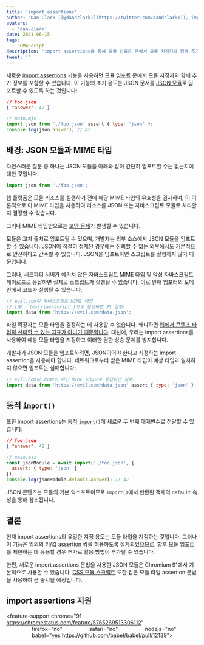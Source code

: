 ```yaml
---
title: 'import assertions'
author: 'Dan Clark ([@dandclark1](https://twitter.com/dandclark1)), import assertions를 강하게 주장하는 임포터'
avatars:
  - 'dan-clark'
date: 2021-06-15
tags:
  - ECMAScript
description: 'import assertions를 통해 모듈 임포트 문에서 모듈 지정자와 함께 추가 정보를 포함할 수 있습니다'
tweet: ''
---
```


새로운 [import assertions](https://github.com/tc39/proposal-import-assertions) 기능을 사용하면 모듈 임포트 문에서 모듈 지정자와 함께 추가 정보를 포함할 수 있습니다. 이 기능의 초기 용도는 JSON 문서를 [JSON 모듈](https://github.com/tc39/proposal-json-modules)로 임포트할 수 있도록 하는 것입니다:

<!--truncate-->
```json
// foo.json
{ "answer": 42 }
```

```javascript
// main.mjs
import json from './foo.json' assert { type: 'json' };
console.log(json.answer); // 42
```

## 배경: JSON 모듈과 MIME 타입

자연스러운 질문 중 하나는 JSON 모듈을 아래와 같이 간단히 임포트할 수는 없는지에 대한 것입니다:

```javascript
import json from './foo.json';
```

웹 플랫폼은 모듈 리소스를 실행하기 전에 해당 MIME 타입의 유효성을 검사하며, 이 이론적으로 이 MIME 타입을 사용하여 리소스를 JSON 또는 자바스크립트 모듈로 처리할지 결정할 수 있습니다.

그러나 MIME 타입만으로는 [보안 문제](https://github.com/w3c/webcomponents/issues/839)가 발생할 수 있습니다.

모듈은 교차 출처로 임포트될 수 있으며, 개발자는 외부 소스에서 JSON 모듈을 임포트할 수 있습니다. JSON이 적절히 정제된 경우에는 신뢰할 수 없는 외부에서도 기본적으로 안전하다고 간주할 수 있습니다. JSON을 임포트하면 스크립트를 실행하지 않기 때문입니다.

그러나, 서드파티 서버가 예기치 않은 자바스크립트 MIME 타입 및 악성 자바스크립트 페이로드로 응답하면 실제로 스크립트가 실행될 수 있습니다. 이로 인해 임포터의 도메인에서 코드가 실행될 수 있습니다.

```javascript
// evil.com이 자바스크립트 MIME 타입
// (예: `text/javascript`)으로 응답하면 JS 실행!
import data from 'https://evil.com/data.json';
```

파일 확장자는 모듈 타입을 결정하는 데 사용할 수 없습니다. 왜냐하면 [웹에서 콘텐츠 타입의 신뢰할 수 있는 지표가 아니기 때문입니다](https://github.com/tc39/proposal-import-assertions/blob/master/content-type-vs-file-extension.md). 대신에, 우리는 import assertions를 사용하여 예상 모듈 타입을 지정하고 이러한 권한 상승 문제를 방지합니다.

개발자가 JSON 모듈을 임포트하려면, JSON이어야 한다고 지정하는 import assertion을 사용해야 합니다. 네트워크로부터 받은 MIME 타입이 예상 타입과 일치하지 않으면 임포트는 실패합니다:

```javascript
// evil.com이 JSON이 아닌 MIME 타입으로 응답하면 실패.
import data from 'https://evil.com/data.json' assert { type: 'json' };
```

## 동적 `import()`

또한 import assertions는 [동적 `import()`](https://v8.dev/features/dynamic-import#dynamic)에 새로운 두 번째 매개변수로 전달할 수 있습니다:

```json
// foo.json
{ "answer": 42 }
```

```javascript
// main.mjs
const jsonModule = await import('./foo.json', {
  assert: { type: 'json' }
});
console.log(jsonModule.default.answer); // 42
```

JSON 콘텐츠는 모듈의 기본 익스포트이므로 `import()`에서 반환된 객체의 `default` 속성을 통해 참조됩니다.

## 결론

현재 import assertions의 유일한 지정 용도는 모듈 타입을 지정하는 것입니다. 그러나 이 기능은 임의의 키/값 assertion 쌍을 허용하도록 설계되었으므로, 향후 모듈 임포트를 제한하는 데 유용할 경우 추가로 활용 방법이 추가될 수 있습니다.

한편, 새로운 import assertions 문법을 사용한 JSON 모듈은 Chromium 91에서 기본적으로 사용할 수 있습니다. [CSS 모듈 스크립트](https://chromestatus.com/feature/5948572598009856) 또한 같은 모듈 타입 assertion 문법을 사용하여 곧 출시될 예정입니다.

## import assertions 지원

<feature-support chrome="91 https://chromestatus.com/feature/5765269513306112"
                 firefox="no"
                 safari="no"
                 nodejs="no"
                 babel="yes https://github.com/babel/babel/pull/12139"></feature-support>
